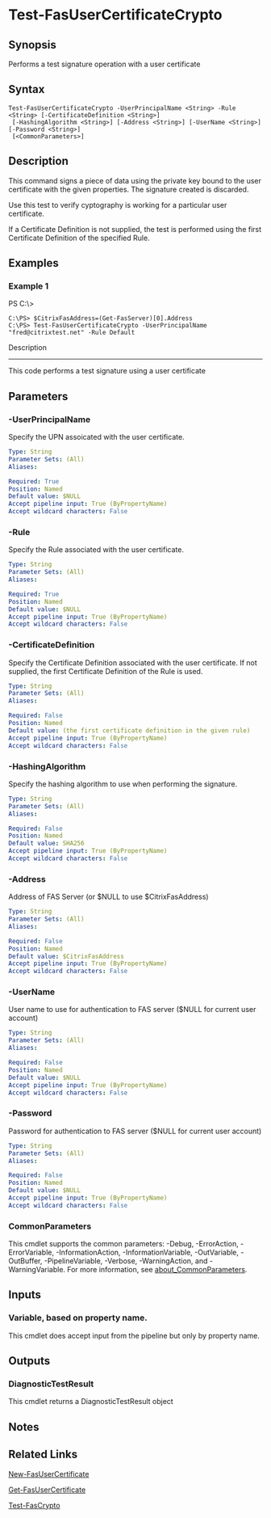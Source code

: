# Test-FasUserCertificateCrypto

## Synopsis
Performs a test signature operation with a user certificate

## Syntax

```
Test-FasUserCertificateCrypto -UserPrincipalName <String> -Rule <String> [-CertificateDefinition <String>]
 [-HashingAlgorithm <String>] [-Address <String>] [-UserName <String>] [-Password <String>]
 [<CommonParameters>]
```

## Description
This command signs a piece of data using the private key bound to the user certificate with the given properties.
The signature created is discarded.

Use this test to verify cyptography is working for a particular user certificate.

If a Certificate Definition is not supplied, the test is performed using the first Certificate Definition of the specified Rule.

## Examples

### Example 1
PS C:\\\>

```
C:\PS> $CitrixFasAddress=(Get-FasServer)[0].Address
C:\PS> Test-FasUserCertificateCrypto -UserPrincipalName "fred@citrixtest.net" -Rule Default
```

Description

-----------

This code performs a test signature using a user certificate

## Parameters

### -UserPrincipalName
Specify the UPN assoicated with the user certificate.

```yaml
Type: String
Parameter Sets: (All)
Aliases:

Required: True
Position: Named
Default value: $NULL
Accept pipeline input: True (ByPropertyName)
Accept wildcard characters: False
```

### -Rule
Specify the Rule associated with the user certificate.

```yaml
Type: String
Parameter Sets: (All)
Aliases:

Required: True
Position: Named
Default value: $NULL
Accept pipeline input: True (ByPropertyName)
Accept wildcard characters: False
```

### -CertificateDefinition
Specify the Certificate Definition associated with the user certificate.
If not supplied, the first Certificate Definition of the Rule is used.

```yaml
Type: String
Parameter Sets: (All)
Aliases:

Required: False
Position: Named
Default value: (the first certificate definition in the given rule)
Accept pipeline input: True (ByPropertyName)
Accept wildcard characters: False
```

### -HashingAlgorithm
Specify the hashing algorithm to use when performing the signature.

```yaml
Type: String
Parameter Sets: (All)
Aliases:

Required: False
Position: Named
Default value: SHA256
Accept pipeline input: True (ByPropertyName)
Accept wildcard characters: False
```

### -Address
Address of FAS Server (or $NULL to use $CitrixFasAddress)

```yaml
Type: String
Parameter Sets: (All)
Aliases:

Required: False
Position: Named
Default value: $CitrixFasAddress
Accept pipeline input: True (ByPropertyName)
Accept wildcard characters: False
```

### -UserName
User name to use for authentication to FAS server ($NULL for current user account)

```yaml
Type: String
Parameter Sets: (All)
Aliases:

Required: False
Position: Named
Default value: $NULL
Accept pipeline input: True (ByPropertyName)
Accept wildcard characters: False
```

### -Password
Password for authentication to FAS server ($NULL for current user account)

```yaml
Type: String
Parameter Sets: (All)
Aliases:

Required: False
Position: Named
Default value: $NULL
Accept pipeline input: True (ByPropertyName)
Accept wildcard characters: False
```

### CommonParameters
This cmdlet supports the common parameters: -Debug, -ErrorAction, -ErrorVariable, -InformationAction, -InformationVariable, -OutVariable, -OutBuffer, -PipelineVariable, -Verbose, -WarningAction, and -WarningVariable. For more information, see [about_CommonParameters](http://go.microsoft.com/fwlink/?LinkID=113216).

## Inputs

### Variable, based on property name.
This cmdlet does accept input from the pipeline but only by property name.

## Outputs

### DiagnosticTestResult
This cmdlet returns a DiagnosticTestResult object

## Notes

## Related Links

[New-FasUserCertificate]()

[Get-FasUserCertificate]()

[Test-FasCrypto]()


